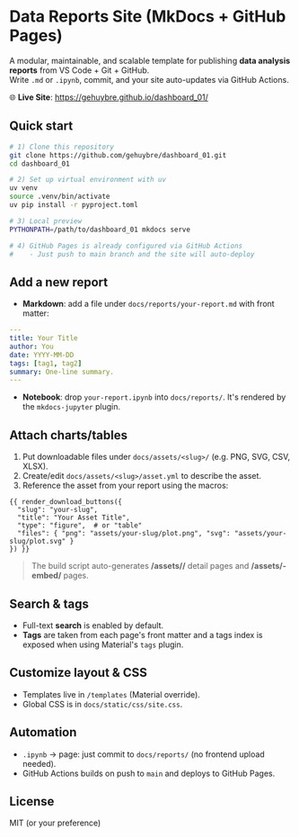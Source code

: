 # Data Reports Site (MkDocs + GitHub Pages)

A modular, maintainable, and scalable template for publishing **data analysis reports** from VS Code + Git + GitHub.  
Write `.md` or `.ipynb`, commit, and your site auto-updates via GitHub Actions.

🌐 **Live Site**: https://gehuybre.github.io/dashboard_01/

## Quick start

```bash
# 1) Clone this repository
git clone https://github.com/gehuybre/dashboard_01.git
cd dashboard_01

# 2) Set up virtual environment with uv
uv venv
source .venv/bin/activate
uv pip install -r pyproject.toml

# 3) Local preview
PYTHONPATH=/path/to/dashboard_01 mkdocs serve

# 4) GitHub Pages is already configured via GitHub Actions
#    - Just push to main branch and the site will auto-deploy
```

## Add a new report

- **Markdown**: add a file under `docs/reports/your-report.md` with front matter:

```yaml
---
title: Your Title
author: You
date: YYYY-MM-DD
tags: [tag1, tag2]
summary: One-line summary.
---
```

- **Notebook**: drop `your-report.ipynb` into `docs/reports/`. It's rendered by the `mkdocs-jupyter` plugin.

## Attach charts/tables

1. Put downloadable files under `docs/assets/<slug>/` (e.g. PNG, SVG, CSV, XLSX).
2. Create/edit `docs/assets/<slug>/asset.yml` to describe the asset.
3. Reference the asset from your report using the macros:

```jinja
{{ render_download_buttons({
  "slug": "your-slug",
  "title": "Your Asset Title",
  "type": "figure",  # or "table"
  "files": { "png": "assets/your-slug/plot.png", "svg": "assets/your-slug/plot.svg" }
}) }}
```

> The build script auto-generates **/assets/<slug>/** detail pages and **/assets/<slug>-embed/** pages.

## Search & tags

- Full-text **search** is enabled by default.
- **Tags** are taken from each page's front matter and a tags index is exposed when using Material's `tags` plugin.

## Customize layout & CSS

- Templates live in `/templates` (Material override).  
- Global CSS is in `docs/static/css/site.css`.

## Automation

- `.ipynb` → page: just commit to `docs/reports/` (no frontend upload needed).  
- GitHub Actions builds on push to `main` and deploys to GitHub Pages.

## License

MIT (or your preference)
